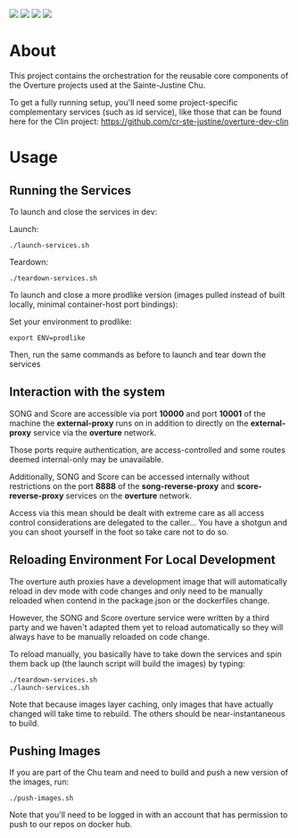 ![](https://github.com/cr-ste-justine/overture-dev/workflows/Build%20External%20Reverse%20Proxy/badge.svg)
![](https://github.com/cr-ste-justine/overture-dev/workflows/Build%20Throwaway%20Dependency/badge.svg)
![](https://github.com/cr-ste-justine/overture-dev/workflows/Publish%20External%20Reverse%20Proxy/badge.svg)
![](https://github.com/cr-ste-justine/overture-dev/workflows/Publish%20Throwaway%20Dependency/badge.svg)


# About

This project contains the orchestration for the reusable core components of the Overture projects used at the Sainte-Justine Chu.

To get a fully running setup, you'll need some project-specific complementary services (such as id service), like those that can be found here for the Clin project: https://github.com/cr-ste-justine/overture-dev-clin

# Usage

## Running the Services

To launch and close the services in dev:

Launch:
```
./launch-services.sh
```

Teardown:
```
./teardown-services.sh
```

To launch and close a more prodlike version (images pulled instead of built locally, minimal container-host port bindings):

Set your environment to prodlike:
```
export ENV=prodlike
```

Then, run the same commands as before to launch and tear down the services

## Interaction with the system

SONG and Score are accessible via port **10000** and port **10001** of the machine the **external-proxy** runs on in addition to directly on the **external-proxy** service via the **overture** network.

Those ports require authentication, are access-controlled and some routes deemed internal-only may be unavailable.

Additionally, SONG and Score can be accessed internally without restrictions on the port **8888** of the **song-reverse-proxy** and **score-reverse-proxy** services on the **overture** network.

Access via this mean should be dealt with extreme care as all access control considerations are delegated to the caller... You have a shotgun and you can shoot yourself in the foot so take care not to do so.

## Reloading Environment For Local Development

The overture auth proxies have a development image that will automatically reload in dev mode with code changes and only need to be manually reloaded when contend in the package.json or the dockerfiles change.

However, the SONG and Score overture service were written by a third party and we haven't adapted them yet to reload automatically so they will always have to be manually reloaded on code change.

To reload manually, you basically have to take down the services and spin them back up (the launch script will build the images) by typing:

```
./teardown-services.sh
./launch-services.sh
```

Note that because images layer caching, only images that have actually changed will take time to rebuild. The others should be near-instantaneous to build.

## Pushing Images

If you are part of the Chu team and need to build and push a new version of the images, run:

```
./push-images.sh
```

Note that you'll need to be logged in with an account that has permission to push to our repos on docker hub.